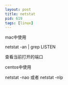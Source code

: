```yaml
---
layout: post
title: netstat
pid: 619
tags: [linux]
---
```




mac中使用

netstat -an | grep LISTEN

查看当前打开的端口

centos中使用

netstat -nao 或者 netstat -nlp





